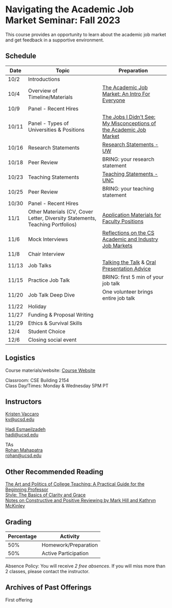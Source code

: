 # Navigating the Academic Job Market Seminar: Fall 2023 

This course provides an opportunity to learn about the academic job market and get feedback in a supportive environment. 

## Schedule
<!--
<table>
  <tr>
    <td>Date</td>
    <td>Topic</td>
    <td>Preparation</td>
  </tr>
  <tr>
    <td colspan="3">Week 1: Intro</td>
  </tr>
  <tr>
    <td colspan="3">Week 2: Types of Programs</td>
  </tr>
 <tr>
    <td>10/9</td>
    <td colspan="2"> Holiday</td>
  </tr>
  <tr>
    <td>10/11</td>
    <td>Panel - Types of Universities & Positions</td>
    <td><a href="https://medium.com/bucknell-hci/the-jobs-i-didnt-see-my-misconceptions-of-the-academic-job-market-9cb98b057422">The Jobs I Didn't See: My Misconceptions of the Academic Job Market</a></td>
  </tr>
  <tr>
    <td colspan="3">Week 3: Research Statements</td>
  </tr>
   <tr>
    <td>10/16</td>
    <td>How to write a research statement</td>
    <td><a href="https://careers.uw.edu/wp-content/uploads/sites/25/2016/06/Research-Statements.pdf">Research Statements</a></td>
  </tr>
  <tr>
    <td>10/18</td>
    <td>Peer review</td>
    <td>BRING: your research statement</td>
  </tr>

</table>
-->


 Date | Topic | Preparation 
 ---  | --- | --- 
10/2  | Introductions |  
10/4  | Overview of Timeline/Materials | [The Academic Job Market: An Intro For Everyone](https://cogsci.ucmerced.edu/sites/cogsci.ucmerced.edu/files/documents/the_academic_job_market.pdf)
10/9  | Panel - Recent Hires |
10/11 | Panel - Types of Universities & Positions | [The Jobs I Didn't See: My Misconceptions of the Academic Job Market](https://medium.com/bucknell-hci/the-jobs-i-didnt-see-my-misconceptions-of-the-academic-job-market-9cb98b057422) 
10/16 | Research Statements | [Research Statements - UW](https://careers.uw.edu/wp-content/uploads/sites/25/2016/06/Research-Statements.pdf)    
10/18 | Peer Review | BRING: your research statement
10/23 | Teaching Statements | [Teaching Statements - UNC](https://writingcenter.unc.edu/tips-and-tools/teaching-statements/)     
10/25 | Peer Review | BRING: your teaching statement
10/30 | Panel - Recent Hires | 
11/1  | Other Materials (CV, Cover Letter, Diversity Statements, Teaching Portfolios) | [Application Materials for Faculty Positions](https://career.ucsf.edu/gsp/faculty-samples#Understand-the-application-materials)
11/6  | Mock Interviews | [Reflections on the CS Academic and Industry Job Markets](https://rowanzellers.com/blog/rowan-job-search/)  
11/8  | Chair Interview | 
11/13 | Job Talks | [Talking the Talk](https://niklaselmqvist.medium.com/talking-the-talk-c5e1fd7a5785) & [Oral Presentation Advice](https://pages.cs.wisc.edu/~markhill/conference-talk.html)      
11/15 | Practice Job Talk | BRING: first 5 min of your job talk  
11/20 | Job Talk Deep Dive | One volunteer brings entire job talk
11/22 | Holiday |
11/27 | Funding & Proposal Writing |  
11/29 | Ethics & Survival Skills |  
12/4  | Student Choice | 
12/6  | Closing social event |   

<!-- [PDF](https://drive.google.com/file/d/1PTxpD2cex8C1LxpOkxMp_-YHsklVM-OZ/view?usp=sharing)   -->

## Logistics

Course materials/website: [Course Website](https://kristenvaccaro.github.io/hci-seminar)     

Classroom: CSE Building 2154   
Class Day/Times: Monday & Wednesday 5PM PT  

## Instructors

[Kristen Vaccaro](http://kvaccaro.com)  
kv@ucsd.edu  

[Hadi Esmaeilzadeh](https://cseweb.ucsd.edu/~hadi/)  
hadi@ucsd.edu  

TAs   
[Rohan Mahapatra](https://scholar.google.com/citations?user=FJp7Oo0AAAAJ&hl=en)   
rohan@ucsd.edu   

## Other Recommended Reading

[The Art and Politics of College Teaching: A Practical Guide for the Beginning Professor](https://www.amazon.com/Art-Politics-College-Teaching-Practical/dp/0820452041)   
[Style: The Basics of Clarity and Grace](https://www.amazon.com/Style-Basics-Clarity-Grace-4th/dp/0205830765/)   
[Notes on Constructive and Positive Reviewing by Mark Hill and Kathryn McKinley](https://www.cs.utexas.edu/users/mckinley/notes/reviewing.html)  

## Grading

Percentage | Activity
--- | ---
50% | Homework/Preparation  
50% | Active Participation

Absence Policy: You will receive *2 free absences*. If you will miss more than 2 classes, please contact the instructor.


## Archives of Past Offerings
First offering
